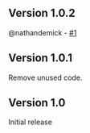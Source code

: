 ## Version 1.0.2

@nathandemick - [#1](https://github.com/christopherlai/nova-elixir-format/pull/1)

## Version 1.0.1

Remove unused code.

## Version 1.0

Initial release
